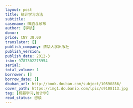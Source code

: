 ```yaml
---
layout: post
title: 统计学习方法
subtitle: 
casename: 啤酒与尿布
author: [李航]
donor: 
price: CNY 38.00
translator: []
publish_company: 清华大学出版社
publish_version: 
publish_date: 2012-3
isbn: 9787302275954
serial: 
total_volume: 1
borrower: []
borrow_date: []
douban_url: http://book.douban.com/subject/10590856/
cover_path: https://img1.doubanio.com/lpic/s9108113.jpg
tag: [机器学习,统计学]
read_status: 想读
---
```

